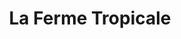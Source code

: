 ---
title: "La Ferme Tropicale"
url: /combs-la-ville/la-ferme-tropicale/
shop: animal de compagnie
---